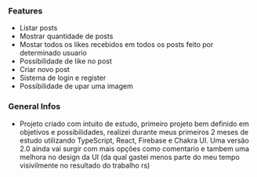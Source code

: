 ### Features

* Listar posts
* Mostrar quantidade de posts
* Mostar todos os likes recebidos em todos os posts feito por determinado usuario
* Possibilidade de like no post
* Criar novo post
* Sistema de login e register
* Possibilidade de upar uma imagem


### General Infos

- Projeto criado com intuito de estudo, primeiro projeto bem definido em objetivos e possibilidades, realizei durante meus primeiros 2 meses de estudo utilizando TypeScript, React, Firebase e Chakra UI. Uma versão 2.0 ainda vai surgir com mais opções como comentario e tambem uma melhora no design da UI (da qual gastei menos parte do meu tempo visivilmente no resultado do trabalho rs) 

